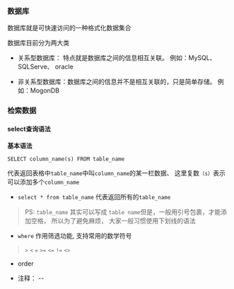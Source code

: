 ### 数据库

数据库就是可快速访问的一种格式化数据集合

数据库目前分为两大类

+ 关系型数据库： 特点就是数据库之间的信息相互关联。 例如：MySQL、SQLServe、 oracle

+ 非关系型数据库：数据库之间的信息并不是相互关联的，只是简单存储。 例如：MogonDB


### 检索数据

#### select查询语法

**基本语法**
```
SELECT column_name(s) FROM table_name
```
代表返回表格中`table_name`中叫`column_name`的某一栏数据、 这里复数`（s）`表示可以添加多个`column_name`

+ `select * from table_name`
代表返回所有的`table_name` 

> PS: `table_name` 其实可以写成 `table name`但是，一般用引号包裹，才能添加空格， 所以为了避免麻烦， 大家一般习惯使用下划线的语法

+ `where`
作用筛选功能, 支持常用的数学符号
> `>`
> `<`
> `=`
> `>=`
> `<=`
> `!=`
> `<>`

+ order
  
+ 注释： --